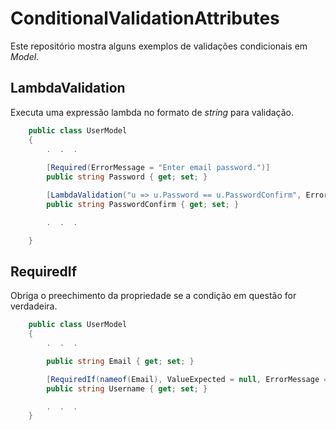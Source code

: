 # ConditionalValidationAttributes

Este repositório mostra alguns exemplos de validações condicionais em *Model*.

## LambdaValidation
Executa uma expressão lambda no formato de *string* para validação.
```csharp
    public class UserModel
    {
        .  .  .
        
        [Required(ErrorMessage = "Enter email password.")]
        public string Password { get; set; }

        [LambdaValidation("u => u.Password == u.PasswordConfirm", ErrorMessage = "Different passwords.")]
        public string PasswordConfirm { get; set; }

        .  .  .

    }
```

## RequiredIf
Obriga o preechimento da propriedade se a condição em questão for verdadeira.
```csharp
    public class UserModel
    {
        .  .  .

        public string Email { get; set; }

        [RequiredIf(nameof(Email), ValueExpected = null, ErrorMessage = "Enter Username.")]
        public string Username { get; set; }

        .  .  .        
    }
```
